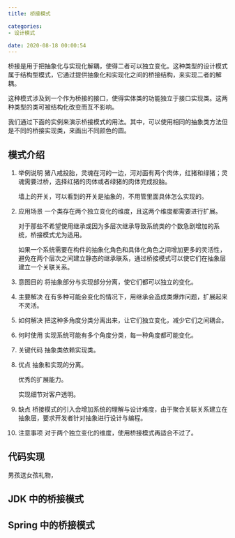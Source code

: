 ```yaml
---
title: 桥接模式

categories:
- 设计模式

date: 2020-08-18 00:00:54
---
```

桥接是用于把抽象化与实现化解耦，使得二者可以独立变化。这种类型的设计模式属于结构型模式，它通过提供抽象化和实现化之间的桥接结构，来实现二者的解耦。

这种模式涉及到一个作为桥接的接口，使得实体类的功能独立于接口实现类。这两种类型的类可被结构化改变而互不影响。

我们通过下面的实例来演示桥接模式的用法。其中，可以使用相同的抽象类方法但是不同的桥接实现类，来画出不同颜色的圆。

## 模式介绍
1. 举例说明
   猪八戒投胎，灵魂在河的一边，河对面有两个肉体，红猪和绿猪；灵魂需要过桥，选择红猪的肉体或者绿猪的肉体完成投胎。

   墙上的开关，可以看到的开关是抽象的，不用管里面具体怎么实现的。

1. 应用场景
   一个类存在两个独立变化的维度，且这两个维度都需要进行扩展。

   对于那些不希望使用继承或因为多层次继承导致系统类的个数急剧增加的系统，桥接模式尤为适用。 

   如果一个系统需要在构件的抽象化角色和具体化角色之间增加更多的灵活性，避免在两个层次之间建立静态的继承联系，通过桥接模式可以使它们在抽象层建立一个关联关系。

1. 意图目的
   将抽象部分与实现部分分离，使它们都可以独立的变化。

1. 主要解决
   在有多种可能会变化的情况下，用继承会造成类爆炸问题，扩展起来不灵活。

1. 如何解决
   把这种多角度分类分离出来，让它们独立变化，减少它们之间耦合。

1. 何时使用
   实现系统可能有多个角度分类，每一种角度都可能变化。

1. 关键代码
   抽象类依赖实现类。

1. 优点
   抽象和实现的分离。 

   优秀的扩展能力。 

   实现细节对客户透明。

1. 缺点
   桥接模式的引入会增加系统的理解与设计难度，由于聚合关联关系建立在抽象层，要求开发者针对抽象进行设计与编程。

1. 注意事项
   对于两个独立变化的维度，使用桥接模式再适合不过了。

## 代码实现
男孩送女孩礼物，

## JDK 中的桥接模式

## Spring 中的桥接模式
